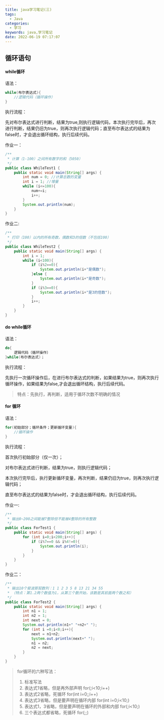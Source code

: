 ```yaml
---
title: java学习笔记(三)
tags:
  - Java
categories:
  - 学习
keywords: java,学习笔记
date: 2022-06-19 07:17:07
---
```


## 循环语句

#### while循环

语法：

```java
while(布尔表达式){
    //逻辑代码（循环操作）
}
```

<!--more-->

执行流程：

先对布尔表达式进行判断，结果为true,则执行逻辑代码，本次执行完毕后，再次进行判断，结果仍旧为true，则再次执行逻辑代码；直至布尔表达式的结果为false时，才会退出循环结构，执行后续代码。

作业一：

```java
/**
 * 计算（1-100）之间所有数字的和（5050）
 */
public class WhileTest1 {
    public static void main(String[] args) {
        int num = 0; //计算总数的变量
        int i = 1; //增量
        while (i<=100){
            num+=i;
            i++;
        }
        System.out.println(num);
    }
}

```

作业二:

```java
/**
 * 打印（100）以内的所有奇数，偶数和3的倍数（不包括100）
 */
public class WhileTest2 {
    public static void main(String[] args) {
        int i = 1;
        while (i<100){
            if (i%2==0){
                System.out.println(i+"是偶数");
            }else {
                System.out.println(i+"是奇数");
            }
            if (i%3==0){
                System.out.println(i+"是3的倍数");
            }
            i++;
        }
    }
}
```

#### do while循环

语法：

```java
do{
    逻辑代码（循环操作）
}while(布尔表达式)；
```

执行流程：

先执行一次循环操作后，在进行布尔表达式的判断，如果结果为true，则再次执行循环操作，如果结果为false,才会退出循环结构，执行后续代码。

> 特点：先执行，再判断，适用于循环次数不明确的情况

#### for 循环

语法：

```java
for(初始部分；循环条件；更新循环变量){
    //循环操作
}
```

执行流程：

首次执行初始部分（仅一次）；

对布尔表达式进行判断，结果为true，则执行逻辑代码；

本次执行完毕后，执行更新循环变量，再次判断，结果仍旧为true，则再次执行逻辑代码；

直至布尔表达式的结果为false时，才会退出循环结构，执行后续代码。

作业一:

```java
/**
 * 输出0~200之间能被7整除但不能被4整除的所有整数
 */
public class ForTest1 {
    public static void main(String[] args) {
        for (int i=0;i<200;i++){
            if (i%7==0 && i%4!=0){
                System.out.println(i);
            }
        }
    }
}
```

作业二：

```java
/**
 * 输出10个斐波那契数列：1 1 2 3 5 8 13 21 34 55
 * （特点：第1.2两个数值为1，从第三个数开始，该数是其前面两个数之和）
 */
public class ForTest2 {
    public static void main(String[] args) {
        int n1 = 1;
        int n2 = 1;
        int next = 0;
        System.out.println(n1+" "+n2+" ");
        for (int i =0;i<8;i++){
            next = n1+n2;
            System.out.println(next+" ");
            n1 = n2;
            n2 = next;
        }
    }
}
```

> for循环的六种写法：
>
> 1. 标准写法
> 2. 表达式1省略，但是再外部声明 for(;i<10;i++)
> 3. 表达式2省略，死循环 for(int i=0;;i++)
> 4. 表达式3省略，但是要声明在循环内部 for(int i=0;i<10;)
> 5. 表达式1，3省略，但是要声明在循环的外部和内部 for(;i<10;)
> 6. 三个表达式都省略，死循环 for(;;)
